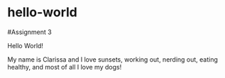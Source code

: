 # hello-world
#Assignment 3

Hello World!

My name is Clarissa and I love sunsets, working out, nerding out, eating healthy, and most of all I love my dogs! 
